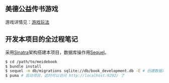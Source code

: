 ## 美德公益传书游戏
游戏详情见：[游戏玩法](http://www.jianshu.com/p/5514fe76cff4)

## 开发本项目的全过程笔记
采用[Sinatra](www.sinatrarb.com)架构搭建本项目，数据库操作用[Sequel](http://sequel.jeremyevans.net/)。

```bash
$ cd /path/to/meidebook
$ bundle install
$ sequel -m db/migrations sqlite://db/book_development.db -E # 创建数据库
$ puma # 启动项目，这时可以访问 http://localhost:9292/ 了
```





